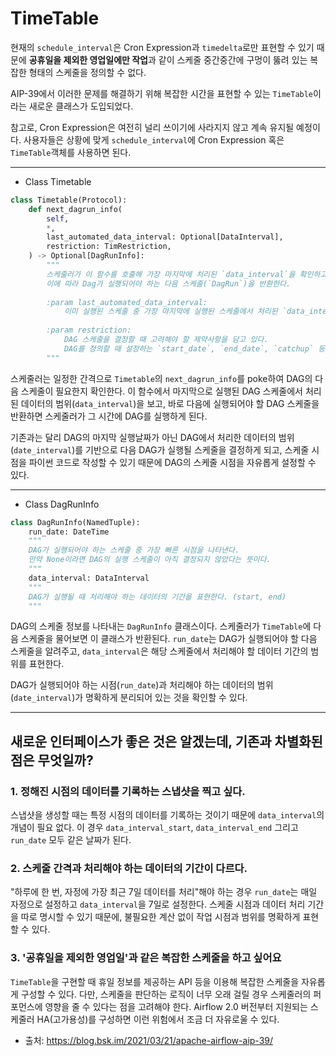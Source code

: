 # TimeTable

현재의 `schedule_interval`은 Cron Expression과 `timedelta`로만 표현할 수 있기 때문에 **공휴일을 제외한 영업일에만 작업**과 같이 스케줄 중간중간에 구멍이 뚫려 있는 복잡한 형태의 스케줄을 정의할 수 없다.

AIP-39에서 이러한 문제를 해결하기 위해 복잡한 시간을 표현할 수 있는 `TimeTable`이라는 새로운 클래스가 도입되었다. 

참고로, Cron Expression은 여전히 널리 쓰이기에 사라지지 않고 계속 유지될 예정이다. 사용자들은 상황에 맞게 `schedule_interval`에 Cron Expression 혹은 `TimeTable`객체를 사용하면 된다.

---

- Class Timetable

```python
class Timetable(Protocol):
    def next_dagrun_info(
        self,
        *,
        last_automated_data_interval: Optional[DataInterval],
        restriction: TimRestriction,
    ) -> Optional[DagRunInfo]:
        """
        스케줄러가 이 함수를 호출해 가장 마지막에 처리된 `data_interval`을 확인하고,
        이에 따라 Dag가 실행되어야 하는 다음 스케줄(`DagRun`)을 반환한다.
        
        :param last_automated_data_interval: 
        	이미 실행된 스케줄 중 가장 마지막에 실행된 스케줄에서 처리된 `data_interval`(manual run 제외)
        
        :param restriction: 
        	DAG 스케줄을 결정할 때 고려해야 할 제약사항을 담고 있다.
        	DAG를 정의할 때 설정하는 `start_date`, `end_date`, `catchup` 등의 정보가 담겨 있다.
        """
```

스케줄러는 일정한 간격으로 `Timetable`의 `next_dagrun_info`를 poke하여 DAG의 다음 스케줄이 필요한지 확인한다. 이 함수에서 마지막으로 실행된 DAG 스케줄에서 처리된 데이터의 범위(`data_interval`)을 보고, 바로 다음에 실행되어야 할 DAG 스케줄을 반환하면 스케줄러가 그 시간에 DAG를 실행하게 된다.

기존과는 달리 DAG의 마지막 실행날짜가 아닌 DAG에서 처리한 데이터의 범위(`date_interval`)를 기반으로 다음 DAG가 실행될 스케줄을 결정하게 되고, 스케줄 시점을 파이썬 코드로 작성할 수 있기 때문에 DAG의 스케줄 시점을 자유롭게 설정할 수 있다.

---

- Class DagRunInfo

```python
class DagRunInfo(NamedTuple):
    run_date: DateTime
    """
    DAG가 실행되어야 하는 스케줄 중 가장 빠른 시점을 나타낸다.
    만약 None이라면 DAG의 실행 스케줄이 아직 결정되지 않았다는 뜻이다.
    """
    data_interval: DataInterval
    """
    DAG가 실행될 때 처리해야 하는 데이터의 기간을 표현한다. (start, end)
    """
```

DAG의 스케줄 정보를 나타내는 `DagRunInfo` 클래스이다. 스케줄러가 `TimeTable`에 다음 스케줄을 물어보면 이 클래스가 반환된다. `run_date`는 DAG가 실행되어야 할 다음 스케줄을 알려주고, `data_interval`은 해당 스케줄에서 처리해야 할 데이터 기간의 범위를 표현한다.

DAG가 실행되어야 하는 시점(`run_date`)과 처리해야 하는 데이터의 범위(`date_interval`)가 명확하게 분리되어 있는 것을 확인할 수 있다.

---

## 새로운 인터페이스가 좋은 것은 알겠는데, 기존과 차별화된 점은 무엇일까?

### 1. 정해진 시점의 데이터를 기록하는 스냅샷을 찍고 싶다.

스냅샷을 생성할 때는 특정 시점의 데이터를 기록하는 것이기 때문에 `data_interval`의 개념이 필요 없다. 이 경우 `data_interval_start`, `data_interval_end` 그리고 `run_date` 모두 같은 날짜가 된다.

### 2. 스케줄 간격과 처리해야 하는 데이터의 기간이 다르다.

"하루에 한 번, 자정에 가장 최근 7일 데이터를 처리"해야 하는 경우 `run_date`는 매일 자정으로 설정하고 `data_interval`을 7일로 설정한다. 스케줄 시점과 데이터 처리 기간을 따로 명시할 수 있기 때문에, 불필요한 계산 없이 작업 시점과 범위를 명확하게 표현할 수 있다.

### 3. '공휴일을 제외한 영업일'과 같은 복잡한 스케줄을 하고 싶어요

`TimeTable`을 구현할 때 휴일 정보를 제공하는 API 등을 이용해 복잡한 스케줄을 자유롭게 구성할 수 있다. 다만, 스케줄을 판단하는 로직이 너무 오래 걸릴 경우 스케줄러의 퍼포먼스에 영향을 줄 수 있다는 점을 고려해야 한다. Airflow 2.0 버전부터 지원되는 스케줄러 HA(고가용성)를 구성하면 이런 위험에서 조금 더 자유로울 수 있다.



- 출처: https://blog.bsk.im/2021/03/21/apache-airflow-aip-39/